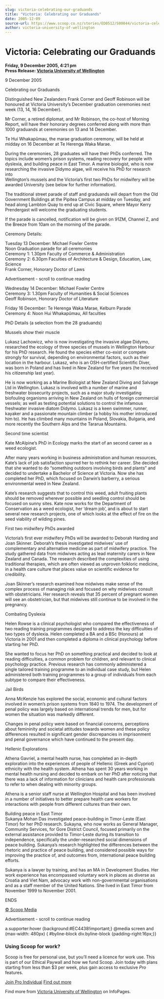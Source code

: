 ```yaml
---
slug: victoria-celebrating-our-graduands
title: "Victoria: Celebrating our Graduands"
date: 2005-12-09
source-url: https://www.scoop.co.nz/stories/ED0512/S00044/victoria-celebrating-our-graduands.htm
author: victoria-university-of-wellington
---
```

Victoria: Celebrating our Graduands
===================================

**Friday, 9 December 2005, 4:21 pm**  
**Press Release: [Victoria University of Wellington](https://info.scoop.co.nz/Victoria_University_of_Wellington)**

9 December 2005

Celebrating our Graduands

Distinguished New Zealanders Frank Corner and Geoff Robinson will be honoured at Victoria University’s December graduation ceremonies next week (13, 14, 16 December).

Mr Corner, a retired diplomat, and Mr Robinson, the co-host of Morning Report, will have their honorary degrees conferred along with more than 1000 graduands at ceremonies on 13 and 14 December.

Te Hui Whakapûmau, the marae graduation ceremony, will be held at midday on 16 December at Te Herenga Waka Marae.

During the ceremonies, 28 graduates will have their PhDs conferred. The topics include women’s prison systems, reading recovery for people with dyslexia, and building peace in East Timor. A marine biologist, who is now researching the invasive Didymo algae, will receive his PhD for research into  
Wellington’s mussels and the Victoria’s first two PhDs for midwifery will be awarded University (see below for further information).

The traditional street parade of staff and graduands will depart from the Old Government Buildings at the Pipitea Campus at midday on Tuesday, and head along Lambton Quay to end up at Civic Square, where Mayor Kerry Prendergast will welcome the graduating students.

If the parade is cancelled, notification will be given on 91ZM, Channel Z, and the Breeze from 10am on the morning of the parade.

Ceremony Details:

Tuesday 13 December: Michael Fowler Centre  
Noon Graduation parade for all ceremonies  
Ceremony 1: 1.30pm Faculty of Commerce & Administration  
Ceremony 2: 6.30pm Faculties of Architecture & Design, Education, Law, Science  
Frank Corner, Honorary Doctor of Laws

Advertisement - scroll to continue reading





Wednesday 14 December: Michael Fowler Centre  
Ceremony 3: 1.30pm Faculty of Humanities & Social Sciences  
Geoff Robinson, Honorary Doctor of Literature

Friday 16 December: Te Herenga Waka Marae, Kelburn Parade  
Ceremony 4: Noon Hui Whakapûmau, All faculties

PhD Details (a selection from the 28 graduands)

Mussels show their muscle

Lukasz Lachowicz, who is now investigating the invasive algae Didymo, researched the ecology of three species of mussels in Wellington Harbour for his PhD research. He found the species either co-exist or compete strongly for survival, depending on environmental factors, such as their location in the harbour. Lukasz, who is an OSH-certified Scientific Diver, was born in Poland and has lived in New Zealand for five years (he received his citizenship last year).

He is now working as a Marine Biologist at New Zealand Diving and Salvage Ltd in Wellington. Lukasz is involved with a number of marine and freshwater biosecurity projects, such as a major study investigating biofouling organisms arriving in New Zealand on hulls of foreign commercial vessels; as well as testing potential solutions to control the infamous freshwater invasive diatom Didymo. Lukasz is a keen swimmer, runner, kayaker and a passionate mountain climber (a hobby his mother introduced him to). He has climbed many mountains in Poland, Slovakia, Bulgaria, and more recently the Southern Alps and the Tararua Mountains.

Second time scientist

Kate McAlpine’s PhD in Ecology marks the start of an second career as a weed ecologist.

After many years working in business administration and human resources, Kate’s lack of job satisfaction spurred her to rethink her career. She decided that she wanted to do “something outdoors involving birds and plants” and decided to undertake a Bachelor of Science at Victoria. Now she has completed her PhD, which focused on Darwin’s barberry, a serious environmental weed in New Zealand.

Kate’s research suggests that to control this weed, adult fruiting plants should be removed wherever possible and seedling control should be focused on sunny sites. Kate now works for the Department of Conservation as a weed ecologist, her ‘dream job’, and is about to start several new research projects, one of which looks at the effect of fire on the seed viability of wilding pines.

First two midwifery PhDs awarded

Victoria’s first ever midwifery PhDs will be awarded to Deborah Harding and Joan Skinner. Deborah’s thesis investigated midwives’ use of complementary and alternative medicine as part of midwifery practice. The study gathered data from midwives acting as lead maternity carers in New Zealand and Canada. The research described the complexities of using traditional therapies, which are often viewed as unproven folkloric medicine, in a health care culture that places value on scientific evidence for credibility.

Joan Skinner’s research examined how midwives make sense of the complex process of managing risk and focused on why midwives consult with obstetricians. Her research reveals that 35 percent of pregnant women will see an obstetrician, but that midwives still continue to be involved in the pregnancy.

Combating Dyslexia

Helen Rowse is a clinical psychologist who compared the effectiveness of two reading training programmes designed to address the key difficulties of two types of dyslexia. Helen completed a BA and a BSc (Honours) at Victoria in 2001 and then completed a diploma in clinical psychology before starting her PhD.

She wanted to focus her PhD on something practical and decided to look at reading difficulties, a common problem for children, and relevant to clinical psychology practice. Previous research has commonly administered a single tailored training programme to an individual case study, but Helen administered both training programmes to a group of individuals from each subtype to compare their effectiveness.

Jail Birds

Anna McKenzie has explored the social, economic and cultural factors involved in women’s prison systems from 1840 to 1974. The development of penal policy was largely based on international trends for men, but for women the situation was markedly different.

Changes in penal policy were based on financial concerns, perceptions about femininity and societal attitudes towards women and these policy differences resulted in significant gender discrepancies in imprisonment and penal governance which have continued to the present day.

Hellenic Explorations

Athena Gavriel, a mental health nurse, has completed an in-depth exploration into the experiences of people of Hellenic (Greek and Cypriot) ethnicity with the health system. Athena has spent 30 years working in mental health nursing and decided to embark on her PhD after noticing that there was a lack of information for clinicians and health care professionals to refer to when dealing with minority groups.

Athena is a senior staff nurse at Wellington Hospital and has been involved in a number of initiatives to better prepare health care workers for interactions with people from different cultures than their own.

Building peace in East Timor  
Sukanya Mohan Das investigated peace-building in Timor-Leste (East Timor) for her PhD research. Sukayna, who now works as General Manager, Community Services, for Gore District Council, focused primarily on the external assistance provided to Timor-Leste during its transition to independence, specifically the under-researched social dimensions of peace building. Sukanya’s research highlighted the differences between the rhetoric and practice of peace building, and considered possible ways for improving the practice of, and outcomes from, international peace building efforts.

Sukanya is a lawyer by training, and has an MA in Development Studies. Her work experience has encompassed voluntary work in places as diverse as Croatia and Viet Nam, advocacy work with non-governmental organisations and as a staff member of the United Nations. She lived in East Timor from November 1999 to November 2001.

  
ENDS  

[© Scoop Media](http://www.scoop.co.nz/about/terms.html)  

Advertisement - scroll to continue reading



a.supporter:hover {background:#EC4438!important;} @media screen and (max-width: 480px) { #byline-block div.byline-block {padding-right:16px;}}

### Using Scoop for work?

Scoop is free for personal use, but you’ll need a licence for work use. This is part of our Ethical Paywall and how we fund Scoop. Join today with plans starting from less than $3 per week, plus gain access to exclusive _Pro_ features.  
  
[Join Pro Individual](https://pro.scoop.co.nz/Individual/?from=ProIn24) [Find out more](https://pro.scoop.co.nz/using-scoop-for-work/?from=ProIn24)

Find more from [Victoria University of Wellington](https://info.scoop.co.nz/Victoria_University_of_Wellington) on InfoPages.